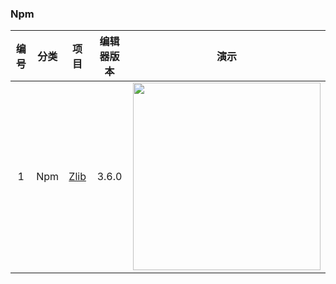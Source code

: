 ### Npm
| 编号 | 分类 | 项目 | 编辑器版本 | 演示 |
| :---: | :---: | :---: | :---: | :---: |
| 1 | Npm | [Zlib](https://gitee.com/yeshao2069/cocos-creator-how-to-use/tree/v3.5.x/proj/Particle/Creator3.6.0_zlibUse) | 3.6.0 | <div align=center><img src="../../image/202209/2022092001.jpg" width="300" height="300" /></div> |